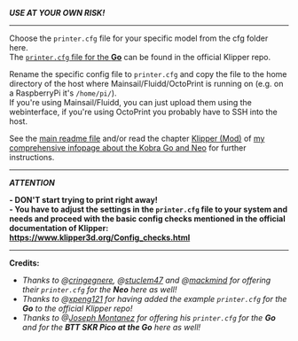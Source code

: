 ***USE AT YOUR OWN RISK!***

---
<!---
and @[codeneobee](https://github.com/codeneobee/) for offering their `printer.cfg` files (links below)!*  
--->

Choose the `printer.cfg` file for your specific model from the cfg folder here.  
The [`printer.cfg` file for the **Go**](https://github.com/Klipper3d/klipper/blob/master/config/printer-anycubic-kobra-go-2022.cfg) can be found in the official Klipper repo. 

<!---
If you don't find the belonging file for your model in the "cfg" folder here or you want to use different files, see the following links of other users who offer their `printer.cfg`:
- **GO**  
  - Reddit user [xpeng121](https://www.reddit.com/user/xpeng121/) offers his `printer.cfg` for the Go here: https://pastebin.com/xDF8ChXY
- **NEO**
  - @[codeneobee](https://github.com/codeneobee/) offers his `printer.cfg` for the Neo here: https://github.com/codeneobee/kobra-neo-klipper-config
--->  

Rename the specific config file to `printer.cfg` and copy the file to the home directory of the host where Mainsail/Fluidd/OctoPrint is running on (e.g. on a RaspberryPi it's `/home/pi/`).  
If you're using Mainsail/Fluidd, you can just upload them using the webinterface, if you're using OctoPrint you probably have to SSH into the host.

See the [main readme file](../README.md) and/or read the chapter [Klipper (Mod)](https://1coderookie.github.io/KobraGoNeoInsights/firmware/fw_klipper/) of [my comprehensive infopage about the Kobra Go and Neo](https://1coderookie.github.io/KobraGoNeoInsights/) for further instructions.

---

***ATTENTION***   

**- DON'T start trying to print right away!**  
**- You have to adjust the settings in the `printer.cfg` file to your system and needs and proceed with the basic config checks mentioned in the official documentation of Klipper: https://www.klipper3d.org/Config_checks.html**  

---

**Credits:**  
- *Thanks to @[cringegnere](https://github.com/cringegnere), @[stuclem47](https://github.com/stuclem47) and @[mackmind](https://github.com/mackmind) for offering their `printer.cfg` for the **Neo** here as well!*  
- *Thanks to @[xpeng121](https://www.reddit.com/user/xpeng121/) for having added the example `printer.cfg` for the **Go** to the official Klipper repo!*   
- *Thanks to @[Joseph Montanez](https://github.com/joseph-montanez) for offering his `printer.cfg` for the **Go** and for the **BTT SKR Pico at the Go** here as well!*  
